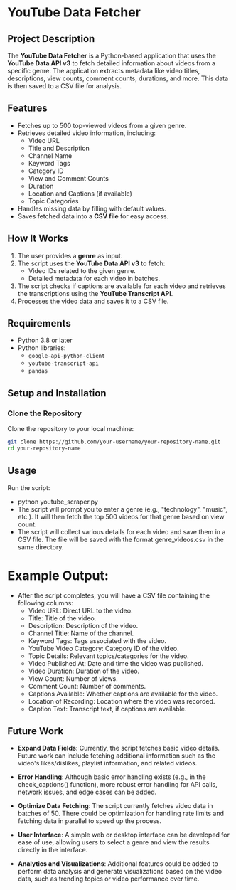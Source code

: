 # YouTube Data Fetcher
## Project Description
The **YouTube Data Fetcher** is a Python-based application that uses the **YouTube Data API v3** to fetch detailed information about videos from a specific genre. The application extracts metadata like video titles, descriptions, view counts, comment counts, durations, and more. This data is then saved to a CSV file for analysis.
## Features
- Fetches up to 500 top-viewed videos from a given genre.
- Retrieves detailed video information, including:
  - Video URL
  - Title and Description
  - Channel Name
  - Keyword Tags
  - Category ID
  - View and Comment Counts
  - Duration
  - Location and Captions (if available)
  - Topic Categories
- Handles missing data by filling with default values.
- Saves fetched data into a **CSV file** for easy access.
## How It Works
1. The user provides a **genre** as input.
2. The script uses the **YouTube Data API v3** to fetch:
   - Video IDs related to the given genre.
   - Detailed metadata for each video in batches.
3. The script checks if captions are available for each video and retrieves the transcriptions using the **YouTube Transcript API**.
4. Processes the video data and saves it to a CSV file.
## Requirements
- Python 3.8 or later
- Python libraries:
  - `google-api-python-client`
  - `youtube-transcript-api`
  - `pandas`
## Setup and Installation
### Clone the Repository
Clone the repository to your local machine:
```bash
git clone https://github.com/your-username/your-repository-name.git
cd your-repository-name
```
## Usage
Run the script:
- python youtube_scraper.py
- The script will prompt you to enter a genre (e.g., "technology", "music", etc.). It will then fetch the top 500 videos for that genre based on view count.
- The script will collect various details for each video and save them in a CSV file. The file will be saved with the format genre_videos.csv in the same directory.

# Example Output: 
- After the script completes, you will have a CSV file containing the following columns:
  - Video URL: Direct URL to the video.
  - Title: Title of the video.
  - Description: Description of the video.
  - Channel Title: Name of the channel.
  - Keyword Tags: Tags associated with the video.
  - YouTube Video Category: Category ID of the video.
  - Topic Details: Relevant topics/categories for the video.
  - Video Published At: Date and time the video was published.
  - Video Duration: Duration of the video.
  - View Count: Number of views.
  - Comment Count: Number of comments.
  - Captions Available: Whether captions are available for the video.
  - Location of Recording: Location where the video was recorded.
  - Caption Text: Transcript text, if captions are available.
## Future Work
- **Expand Data Fields**: Currently, the script fetches basic video details. Future work can include fetching additional information such as the video's likes/dislikes, playlist information, and related videos.

- **Error Handling**: Although basic error handling exists (e.g., in the check_captions() function), more robust error handling for API calls, network issues, and edge cases can be added.

- **Optimize Data Fetching**: The script currently fetches video data in batches of 50. There could be optimization for handling rate limits and fetching data in parallel to speed up the process.

- **User Interface**: A simple web or desktop interface can be developed for ease of use, allowing users to select a genre and view the results directly in the interface.

- **Analytics and Visualizations**: Additional features could be added to perform data analysis and generate visualizations based on the video data, such as trending topics or video performance over time.



